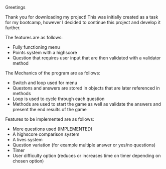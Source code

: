 Greetings

Thank you for downloading my project! This was initially created as a task for my bootcamp, however I decided to continue this project and develop it further.

The features are as follows:
- Fully functioning menu
- Points system with a highscore
- Question that requires user input that are then validated with a validator method

The Mechanics of the program are as follows:
- Switch and loop used for menu
- Questons and answers are stored in objects that are later referenced in methods
- Loop is used to cycle through each question
- Methods are used to start the game as well as validate the answers and present the end results of the game

Features to be implemented are as follows:
- More questions used (IMPLEMENTED)
- A highscore comparison system
- A lives system
- Question variation (for example multiple answer or yes/no questions)
- Timer
- User difficulty option (reduces or increases time on timer depending on chosen option)
